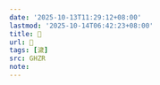 ```yaml
---
date: '2025-10-13T11:29:12+08:00'
lastmod: '2025-10-14T06:42:23+08:00'
title: 󰠠
url: 󰠠
tags: [濊]
src: GHZR
note:
---
```

